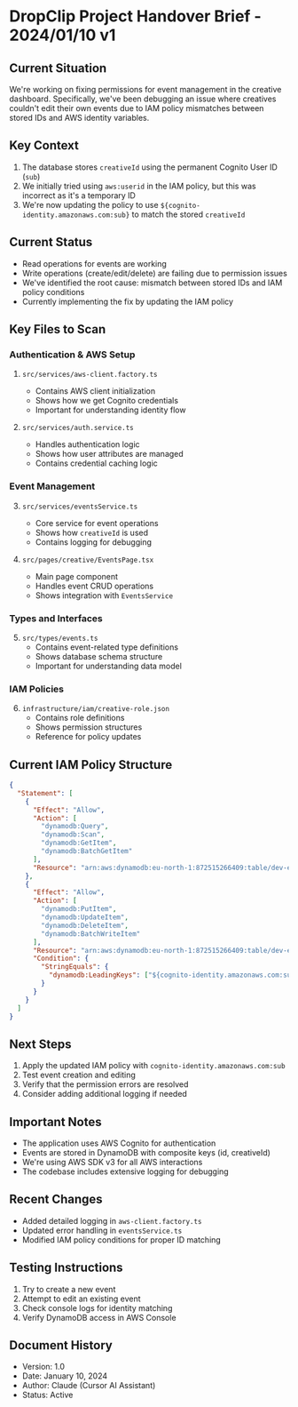# DropClip Project Handover Brief - 2024/01/10 v1

## Current Situation

We're working on fixing permissions for event management in the creative dashboard. Specifically, we've been debugging an issue where creatives couldn't edit their own events due to IAM policy mismatches between stored IDs and AWS identity variables.

## Key Context

1. The database stores `creativeId` using the permanent Cognito User ID (`sub`)
2. We initially tried using `aws:userid` in the IAM policy, but this was incorrect as it's a temporary ID
3. We're now updating the policy to use `${cognito-identity.amazonaws.com:sub}` to match the stored `creativeId`

## Current Status

- Read operations for events are working
- Write operations (create/edit/delete) are failing due to permission issues
- We've identified the root cause: mismatch between stored IDs and IAM policy conditions
- Currently implementing the fix by updating the IAM policy

## Key Files to Scan

### Authentication & AWS Setup

1. `src/services/aws-client.factory.ts`

   - Contains AWS client initialization
   - Shows how we get Cognito credentials
   - Important for understanding identity flow

2. `src/services/auth.service.ts`
   - Handles authentication logic
   - Shows how user attributes are managed
   - Contains credential caching logic

### Event Management

3. `src/services/eventsService.ts`

   - Core service for event operations
   - Shows how `creativeId` is used
   - Contains logging for debugging

4. `src/pages/creative/EventsPage.tsx`
   - Main page component
   - Handles event CRUD operations
   - Shows integration with `EventsService`

### Types and Interfaces

5. `src/types/events.ts`
   - Contains event-related type definitions
   - Shows database schema structure
   - Important for understanding data model

### IAM Policies

6. `infrastructure/iam/creative-role.json`
   - Contains role definitions
   - Shows permission structures
   - Reference for policy updates

## Current IAM Policy Structure

```json
{
  "Statement": [
    {
      "Effect": "Allow",
      "Action": [
        "dynamodb:Query",
        "dynamodb:Scan",
        "dynamodb:GetItem",
        "dynamodb:BatchGetItem"
      ],
      "Resource": "arn:aws:dynamodb:eu-north-1:872515266409:table/dev-events"
    },
    {
      "Effect": "Allow",
      "Action": [
        "dynamodb:PutItem",
        "dynamodb:UpdateItem",
        "dynamodb:DeleteItem",
        "dynamodb:BatchWriteItem"
      ],
      "Resource": "arn:aws:dynamodb:eu-north-1:872515266409:table/dev-events",
      "Condition": {
        "StringEquals": {
          "dynamodb:LeadingKeys": ["${cognito-identity.amazonaws.com:sub}"]
        }
      }
    }
  ]
}
```

## Next Steps

1. Apply the updated IAM policy with `cognito-identity.amazonaws.com:sub`
2. Test event creation and editing
3. Verify that the permission errors are resolved
4. Consider adding additional logging if needed

## Important Notes

- The application uses AWS Cognito for authentication
- Events are stored in DynamoDB with composite keys (id, creativeId)
- We're using AWS SDK v3 for all AWS interactions
- The codebase includes extensive logging for debugging

## Recent Changes

- Added detailed logging in `aws-client.factory.ts`
- Updated error handling in `eventsService.ts`
- Modified IAM policy conditions for proper ID matching

## Testing Instructions

1. Try to create a new event
2. Attempt to edit an existing event
3. Check console logs for identity matching
4. Verify DynamoDB access in AWS Console

## Document History

- Version: 1.0
- Date: January 10, 2024
- Author: Claude (Cursor AI Assistant)
- Status: Active
